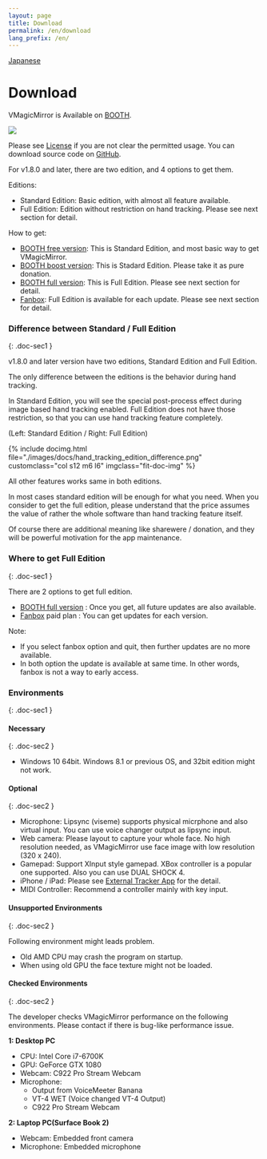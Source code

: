 ```yaml
---
layout: page
title: Download
permalink: /en/download
lang_prefix: /en/
---
```


[Japanese](../download)

# Download

VMagicMirror is Available on [BOOTH](https://booth.pm/ja/items/1272298).

<a target="_blank" href="https://baku-dreameater.booth.pm/items/1272298/">
  <img src="https://asset.booth.pm/static-images/banner/468x60_02.png">
</a>

Please see  [License](./about_license.html) if you are not clear the permitted usage.
You can download source code on [GitHub](https://github.com/malaybaku/VMagicMirror).

For v1.8.0 and later, there are two edition, and 4 options to get them.

Editions:

<div class="doc-ul" markdown="1">

- Standard Edition: Basic edition, with almost all feature available.
- Full Edition: Edition without restriction on hand tracking. Please see next section for detail.

</div>

How to get:

<div class="doc-ul" markdown="1">

- [BOOTH free version](https://baku-dreameater.booth.pm/items/1272298): This is Standard Edition, and most basic way to get VMagicMirror.
- [BOOTH boost version](https://baku-dreameater.booth.pm/items/1272298): This is Stadard Edition. Please take it as pure donation.
- [BOOTH full version](https://baku-dreameater.booth.pm/items/3064040): This is Full Edition. Please see next section for detail.
- [Fanbox](https://baku-dreameater.fanbox.cc/): Full Edition is available for each update. Please see next section for detail.

</div>

### Difference between Standard / Full Edition
{: .doc-sec1 }

v1.8.0 and later version have two editions, Standard Edition and Full Edition.

The only difference between the editions is the behavior during hand tracking.

In Standard Edition, you will see the special post-process effect during image based hand tracking enabled.
Full Edition does not have those restriction, so that you can use hand tracking feature completely.

(Left: Standard Edition / Right: Full Edition)

<div class="row">
{% include docimg.html file="./images/docs/hand_tracking_edition_difference.png" customclass="col s12 m6 l6" imgclass="fit-doc-img" %}
</div>

All other features works same in both editions.

In most cases standard edition will be enough for what you need.
When you consider to get the full edition, please understand that the price assumes the value of rather the whole software than hand tracking feature itself. 

Of course there are additional meaning like sharewere / donation, and they will be powerful motivation for the app maintenance.


### Where to get Full Edition
{: .doc-sec1 }

There are 2 options to get full edition.

<div class="doc-ul" markdown="1">

- [BOOTH full version](https://baku-dreameater.booth.pm/items/3064040) : Once you get, all future updates are also available.
- [Fanbox](https://baku-dreameater.fanbox.cc/) paid plan : You can get updates for each version.

</div>

Note:

<div class="doc-ul" markdown="1">

- If you select fanbox option and quit, then further updates are no more available.
- In both option the update is available at same time. In other words, fanbox is not a way to early access.

</div>


### Environments
{: .doc-sec1 }

#### Necessary
{: .doc-sec2 }

<div class="doc-ul" markdown="1">

- Windows 10 64bit. Windows 8.1 or previous OS, and 32bit edition might not work.

</div>

#### Optional
{: .doc-sec2 }

<div class="doc-ul" markdown="1">

- Microphone: Lipsync (viseme) supports physical micrphone and also virtual input. You can use voice changer output as lipsync input.
- Web camera: Please layout to capture your whole face. No high resolution needed, as VMagicMirror use face image with low resolution (320 x 240).
- Gamepad: Support XInput style gamepad. XBox controller is a popular one supported. Also you can use DUAL SHOCK 4.
- iPhone / iPad: Please see [External Tracker App](./docs/external_tracker) for the detail.
- MIDI Controller: Recommend a controller mainly with key input.

</div>

#### Unsupported Environments
{: .doc-sec2 }

Following environment might leads problem.

<div class="doc-ul" markdown="1">

- Old AMD CPU may crash the program on startup.
- When using old GPU the face texture might not be loaded.

</div>

#### Checked Environments
{: .doc-sec2 }

The developer checks VMagicMirror performance on the following environments. Please contact if there is bug-like performance issue.


**1: Desktop PC**

<div class="doc-ul" markdown="1">

- CPU: Intel Core i7-6700K
- GPU: GeForce GTX 1080
- Webcam: C922 Pro Stream Webcam
- Microphone: 
    - Output from VoiceMeeter Banana
    - VT-4 WET (Voice changed VT-4 Output)
    - C922 Pro Stream Webcam

</div>

**2: Laptop PC(Surface Book 2)**

<div class="doc-ul" markdown="1">

- Webcam: Embedded front camera
- Microphone: Embedded microphone

</div>
